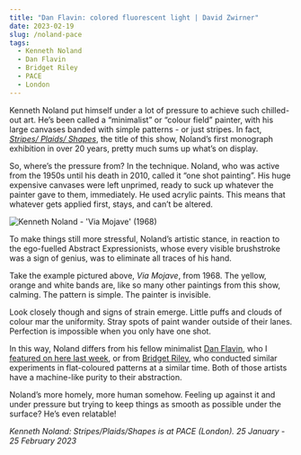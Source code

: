 ```yaml
---
title: "Dan Flavin: colored fluorescent light | David Zwirner"
date: 2023-02-19
slug: /noland-pace
tags:
  - Kenneth Noland
  - Dan Flavin
  - Bridget Riley
  - PACE
  - London
---
```


Kenneth Noland put himself under a lot of pressure to achieve such chilled-out art. He’s been called a “minimalist” or “colour field” painter, with his large canvases banded with simple patterns - or just stripes. In fact, [*Stripes/ Plaids/ Shapes*](https://www.pacegallery.com/exhibitions/kenneth-noland-stripes-plaids-shapes/), the title of this show, Noland’s first monograph exhibition in over 20 years, pretty much sums up what’s on display.

So, where’s the pressure from? In the technique. Noland, who was active from the 1950s until his death in 2010, called it “one shot painting”. His huge expensive canvases were left unprimed, ready to suck up whatever the painter gave to them, immediately. He used acrylic paints. This means that whatever gets applied first, stays, and can’t be altered.

![Kenneth Noland - 'Via Mojave' (1968)](/noland-pace-1.jpg)

To make things still more stressful, Noland’s artistic stance, in reaction to the ego-fuelled Abstract Expressionists, whose every visible brushstroke was a sign of genius, was to eliminate all traces of his hand.

Take the example pictured above, *Via Mojave*, from 1968. The yellow, orange and white bands are, like so many other paintings from this show, calming. The pattern is simple. The painter is invisible.

Look closely though and signs of strain emerge. Little puffs and clouds of colour mar the uniformity. Stray spots of paint wander outside of their lanes. Perfection is impossible when you only have one shot.

In this way, Noland differs from his fellow minimalist [Dan Flavin](/tags/dan-flavin), who I [featured on here last week](/flavin-zwirner), or from [Bridget Riley](/tags/dan-flavin), who conducted similar experiments in flat-coloured patterns at a similar time. Both of those artists have a machine-like purity to their abstraction.

Noland’s more homely, more human somehow. Feeling up against it and under pressure but trying to keep things as smooth as possible under the surface? He’s even relatable!

*Kenneth Noland: Stripes/Plaids/Shapes is at PACE (London). 25 January - 25 February 2023*
